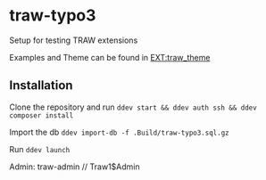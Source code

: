 # traw-typo3
Setup for testing TRAW extensions


Examples and Theme can be found in [EXT:traw_theme](https://github.com/thomasrawiel/traw-theme)


## Installation
Clone the repository and run 
`ddev start && ddev auth ssh && ddev composer install`

Import the db `ddev import-db -f .Build/traw-typo3.sql.gz`

Run `ddev launch`

Admin:
traw-admin // Traw1$Admin
